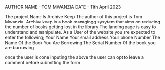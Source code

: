 AUTHOR NAME - TOM MWANZIA 
DATE - 11th April 2023

The project Name Is Archive Keep The author of this project is Tom Mwanzia. Archive keep is a book managingg sysytem that aims on reducing the number of books getting lost in the library The landing page is easy to understand and manipulate. As a User of the website you are expected to enter the following; Your Name Your email address Your phone Number The Name Of the Book You Are Borrowing The Serial Number Of the book you are borrowing

once the user is done inputing the above the user can opt to leave a comment before submitting the form
